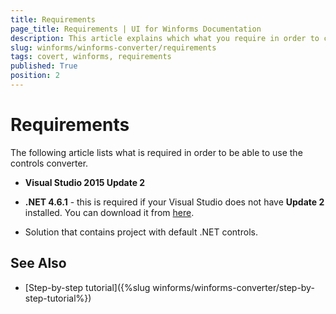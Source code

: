 ```yaml
---
title: Requirements
page_title: Requirements | UI for Winforms Documentation
description: This article explains which what you require in order to convert your projects. 
slug: winforms/winforms-converter/requirements
tags: covert, winforms, requirements
published: True
position: 2
---
```


# Requirements

The following article lists what is required in order to be able to use the controls converter.

* __Visual Studio 2015 Update 2__
 
* __.NET 4.6.1__ - this is required if your Visual Studio does not have __Update 2__ installed. You can download it from [here](https://www.microsoft.com/en-us/download/details.aspx?id=49978).

* Solution that contains project with default .NET controls.

## See Also

* [Step-by-step tutorial]({%slug winforms/winforms-converter/step-by-step-tutorial%})

